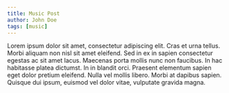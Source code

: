 ```yaml
---
title: Music Post
author: John Doe
tags: [music]
---
```


Lorem ipsum dolor sit amet, consectetur adipiscing elit. Cras et urna tellus. Morbi aliquam non nisl sit amet eleifend. Sed in ex in sapien consectetur egestas ac sit amet lacus. Maecenas porta mollis nunc non faucibus. In hac habitasse platea dictumst. In in blandit orci. Praesent elementum sapien eget dolor pretium eleifend. Nulla vel mollis libero. Morbi at dapibus sapien. Quisque dui ipsum, euismod vel dolor vitae, vulputate gravida magna.
